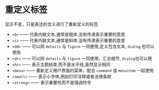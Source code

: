 # 重定义标签

显示不变，只是表达的含义进行了重新定义的标签

* `<b>` —— 代表内联文本,通常是粗体,没有传递表示重要的意思
* `<i>` —— 代表内联文本,通常是斜体,没有传递表示重要的意思
* `<dd>` —— 可以同 `details` 与 `figure` 一同使用,定义包含文本, `dialog` 也可以使用
* `<dt>` —— 可以同 `details` 与 `figure` 一同使用，汇总细节, `dialog`也可以用
* `<hr>` —— 表示主题结束,而不是水平线,虽然显示相同
* `<menu>` —— 重新定义用户界面的菜单，配合 `command` 或 `menuitem` 一起使用
* `<small>` —— 表示小字体,例如打印注释或者法律条款
* `<strong>` —— 表示重要性而不是强调符号